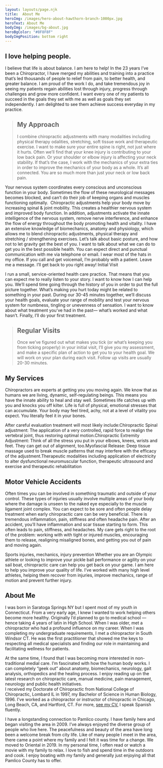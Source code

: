 ```yaml
---
layout: layouts/page.njk
title:  About Me
heroImg: /images/hero-about-hawthorn-branch-1000px.jpg
heroText: About Me
bodyImg: /images/bg-about.jpg
heroBgColor: "#8F8F8F"
bodyImgPosition: bottom right
---
```


## I love helping people.

I believe that life is about balance. I am here to help!  In the 23 years I’ve been a Chiropractor, I have merged my abilities and training into a practice that’s led thousands of people to relief from pain, to better health, and greater balance. I am proud of the work I do, and take tremendous joy in seeing my patients regain abilities lost through injury, progress through challenges and grow more confident. I want every one of my patients to succeed in the goals they set with me as well as goals they set independently. I am delighted to see them achieve success everyday in my practice. 

<blockquote>
<h2>My Approach</h2>
I combine  chiropractic adjustments with many modalities including physical therapy  odalities, stretching, soft tissue work and therapeutic exercise.  I want to make sure your entire spine is right, not just where it hurts. Often we’ll find that your knee injury is contributing to your low back pain. Or your shoulder or elbow injury is affecting your neck stability. If that’s the case, I work with the mechanics of your extra ties in order to improve the mechanics of your body as a whole.  It’s all connected. You are so much more than just your neck or low back pain.
</blockquote>


Your nervous system coordinates every conscious and unconscious function in your body. Sometimes the flow of these neurological messages becomes blocked, and can’t do their job of keeping organs and muscles functioning optimally. 
Chiropractic adjustments help your body move by increasing spinal & joint mobility. This creates a healthier nervous system and improved body function. In addition, adjustments activate the innate intelligence of the nervous system, remove nerve interference, and enhance the flow of energy throughout the body promoting health and vitality. I have an extensive knowledge of biomechanics, anatomy and physiology, which allows me to blend chiropractic adjustments, physical therapy and stretching / strengthening exercises.
Let’s talk about basic posture, and how not to let gravity get the best of you. I want to talk about what we can do to get you in the best possible health. 
You can expect direct and punctual communication with me via telephone or email. I wear most of the hats in my office. If you call and get voicemail, I’m probably with a patient. Leave me a message. I’ll get back to you right away!
Initial Visit


I run a small, service-oriented health care practice. That means that you can expect me to really listen to your story. I want to know how I can help you. We’ll spend time going through the history of you in order to put the full picture together. What’s making you hurt today might be related to something in your past. During our 30-45 minutes together, we’ll discuss your health goals, evaluate your range of mobility and test your nervous system for numbness, tingling or unevenness of sensation.  I want to know about what treatment you’ve had in the past— what’s worked and what hasn’t. Finally, I’ll do your first treatment.

<blockquote>
<h2>Regular Visits</h2>
Once we’ve figured out what makes you tick (or what’s keeping you from ticking properly) in your initial visit, I’ll give you my assessment, and make a specific plan of action to get you to your health goal. We will work on your plan during each visit. Follow up visits are usually 20-30 minutes. 
</blockquote>

## My Services

Chiropractors are experts at getting you you moving again. We know that as humans we are living, dynamic, self-regulating beings. This means you have the innate ability to heal and stay well. Sometimes life catches up with you and knocks you off kilter. Life is full of physical, emotional stresses that can accumulate. Your body may feel tired, achy, not at a level of vitality you expect. You literally feel it in your bones. 

After careful evaluation treatment will most likely include:Chiropractic Spinal adjustment: The application of a very controlled, rapid force to realign the vertebral joint, thus restoring optimal motion.Chiropractic Extremity Adjustment: Think of all the stress you put in your elbows, knees, wrists and feet. They can get out of alignment, too.Myofascial Release: Deep tissue massage used to break muscle patterns that may interfere with the efficacy of the adjustment.Therapeutic modalities including application of electricity to alter dysfunctional neuromuscular function, therapeutic ultrasound and exercise and therapeutic rehabilitation 

## Motor Vehicle Accidents

Often times you can be involved in something traumatic and outside of your control.  These types of injuries usually involve multiple areas of your body where the damage is unseen to the naked eye especially to the muscle ligament joint complex.  You can expect to be sore and often people delay treatment when early chiropractic care can be very beneficial. There is tremendous inflammation, pain, stiffness and often headache pain.  After an accident, you’ll have inflammation and scar tissue starting to form. This often leads to pain, stiffness,  and headaches. My care gets right to the root of the problem: working with with tight or injured muscles, encouraging them to release, realigning misaligned bones, and getting you out of pain and moving again.

Sports injuries, mechanics, injury prevention
Whether you are an Olympic athlete or looking to improve your pickle ball performance or agility on your sail boat, chiropractic care can help you get back on your game. I am here to help you improve your quality of life.   I’ve worked with many high level athletes, helping them recover from injuries, improve mechanics, range of motion and prevent further injury.

## About Me
I was born in Saratoga Springs NY but I spent most of my youth in Connecticut.  From a very early age, I knew I wanted to work helping others become more healthy. Originally I’d planned to go to medical school —hence taking 4 years of latin in High School. When I was older, met a chiropractor who had a profound influence on my career.  When I was completing my undergraduate requirements,  I met a chiropractor in South Windsor CT.  He was the first  practitioner that showed me the keys to respecting all medical specialists and finding our role in maintaining and facilitating wellness for patients.  

At the same time, I found that I was becoming more interested in non-traditional medial care. I’m fascinated with how the human body works.  I can completely “geek out” about anatomy, biomechanics, neurology, gait analysis, orthopedics and the healing process. I enjoy reading up on the latest research on chiropractic care, manual medicine, pain management, neurology and public health initiatives.  
I received my Doctorate of Chiropractic from National College of Chiropractic, Lombard IL in 1997, my Bachelor of Science in Human Biology, 1996. 
I’ve worked as a chiropractor or instructor of chiropractic in Chicago, Long Beach, CA, and Hartford, CT. For more, [see my CV.](/cv/) I speak Spanish fluently.

I have a longstanding connection to Pamlico county. I have family here and began visiting the area in 2009.  I’ve always enjoyed the diverse group of people who live here. The peacefulness and beauty of the area have long been a welcome break from city life. Like of many people I meet in the area, there came a point where my family and I felt it was time for a change. We moved to Oriental in 2019.
In my personal time, I often read or watch a movie with my family to relax. I love to fish and spend time in the outdoors and cook. I enjoy boating with my family and generally just enjoying all that Pamlico County has to offer.

<br>